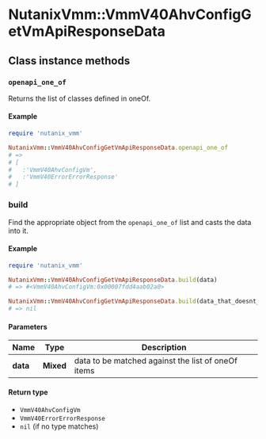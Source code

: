 # NutanixVmm::VmmV40AhvConfigGetVmApiResponseData

## Class instance methods

### `openapi_one_of`

Returns the list of classes defined in oneOf.

#### Example

```ruby
require 'nutanix_vmm'

NutanixVmm::VmmV40AhvConfigGetVmApiResponseData.openapi_one_of
# =>
# [
#   :'VmmV40AhvConfigVm',
#   :'VmmV40ErrorErrorResponse'
# ]
```

### build

Find the appropriate object from the `openapi_one_of` list and casts the data into it.

#### Example

```ruby
require 'nutanix_vmm'

NutanixVmm::VmmV40AhvConfigGetVmApiResponseData.build(data)
# => #<VmmV40AhvConfigVm:0x00007fdd4aab02a0>

NutanixVmm::VmmV40AhvConfigGetVmApiResponseData.build(data_that_doesnt_match)
# => nil
```

#### Parameters

| Name | Type | Description |
| ---- | ---- | ----------- |
| **data** | **Mixed** | data to be matched against the list of oneOf items |

#### Return type

- `VmmV40AhvConfigVm`
- `VmmV40ErrorErrorResponse`
- `nil` (if no type matches)

